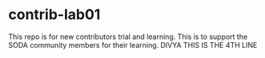 # contrib-lab01
This repo is for new contributors trial and learning. This is to support the SODA community members for their learning.
DIVYA
THIS IS THE 4TH LINE
